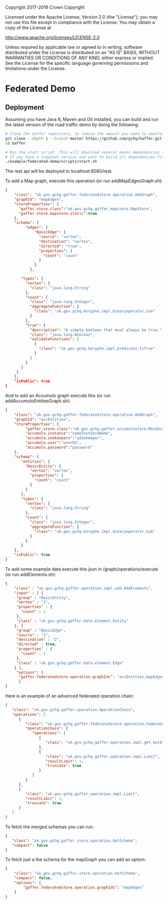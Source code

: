 Copyright 2017-2018 Crown Copyright

Licensed under the Apache License, Version 2.0 (the "License");
you may not use this file except in compliance with the License.
You may obtain a copy of the License at

  http://www.apache.org/licenses/LICENSE-2.0

Unless required by applicable law or agreed to in writing, software
distributed under the License is distributed on an "AS IS" BASIS,
WITHOUT WARRANTIES OR CONDITIONS OF ANY KIND, either express or implied.
See the License for the specific language governing permissions and
limitations under the License.

Federated Demo
=============

## Deployment
Assuming you have Java 8, Maven and Git installed, you can build and run the latest version of the road traffic demo by doing the following:

```bash
# Clone the Gaffer repository, to reduce the amount you need to download this will only clone the master branch with a depth of 1 so there won't be any history.
git clone --depth 1 --branch master https://github.com/gchq/Gaffer.git
cd Gaffer

# Run the start script. This will download several maven dependencies such as tomcat.
# If you have a snapshot version and want to build all dependencies first then add -am as a script argument
./example/federated-demo/scripts/start.sh
```

The rest api will be deployed to localhost:8080/rest.

To add a Map graph, execute this operation (or run addMapEdgesGraph.sh):

```json
{
    "class": "uk.gov.gchq.gaffer.federatedstore.operation.AddGraph",
    "graphId": "mapEdges",
    "storeProperties": {
      "gaffer.store.class":"uk.gov.gchq.gaffer.mapstore.MapStore",
      "gaffer.store.mapstore.static":true
    },
    "schema": {
         "edges": {
             "BasicEdge": {
               "source": "vertex",
               "destination": "vertex",
               "directed": "true",
               "properties": {
                 "count": "count"
               }
             }
           },

       "types": {
         "vertex": {
           "class": "java.lang.String"
         },
         "count": {
           "class": "java.lang.Integer",
           "aggregateFunction": {
             "class": "uk.gov.gchq.koryphe.impl.binaryoperator.Sum"
           }
         },
         "true": {
           "description": "A simple boolean that must always be true.",
           "class": "java.lang.Boolean",
           "validateFunctions": [
             {
               "class": "uk.gov.gchq.koryphe.impl.predicate.IsTrue"
             }
           ]
         }
       }
     }
    },
    "isPublic": true
}
```

And to add an Accumulo graph execute this (or run addAccumuloEntitiesGraph.sh):

```json
{
    "class": "uk.gov.gchq.gaffer.federatedstore.operation.AddGraph",
    "graphId": "accEntities",
    "storeProperties": {
         "gaffer.store.class":"uk.gov.gchq.gaffer.accumulostore.MockAccumuloStore",
         "accumulo.instance":"someInstanceName",
         "accumulo.zookeepers":"aZookeeper",
         "accumulo.user":"user01",
         "accumulo.password":"password"
    },
    "schema": {
       "entities": {
         "BasicEntity": {
           "vertex": "vertex",
           "properties": {
             "count": "count"
           }
         }
       },
       "types": {
         "vertex": {
           "class": "java.lang.String"
         },
         "count": {
           "class": "java.lang.Integer",
           "aggregateFunction": {
             "class": "uk.gov.gchq.koryphe.impl.binaryoperator.Sum"
           }
         }
       }
    },
    "isPublic": true
}
```


To add some example data execute this json in /graph/operations/execute (or run addElements.sh):

```json
{
    "class" : "uk.gov.gchq.gaffer.operation.impl.add.AddElements",
    "input" : [ {
     "group" : "BasicEntity",
     "vertex" : "1",
     "properties" : {
       "count" : 1
     },
     "class" : "uk.gov.gchq.gaffer.data.element.Entity"
    }, {
     "group" : "BasicEdge",
     "source" : "1",
     "destination" : "2",
     "directed" : true,
     "properties" : {
       "count" : 1
     },
     "class" : "uk.gov.gchq.gaffer.data.element.Edge"
    } ],
     "options": {
      "gaffer.federatedstore.operation.graphIds": "accEntities,mapEdges"
      }
}
```

Here is an example of an advanced federated operation chain:

```json
{
   "class": "uk.gov.gchq.gaffer.operation.OperationChain",
   "operations": [
      {
         "class": "uk.gov.gchq.gaffer.federatedstore.operation.FederatedOperationChain",
         "operationChain": {
            "operations": [
               {
                  "class": "uk.gov.gchq.gaffer.operation.impl.get.GetAllElements"
               },
               {
                  "class": "uk.gov.gchq.gaffer.operation.impl.Limit",
                  "resultLimit": 1,
                  "truncate": true
               }
            ]
         }
      },
      {
         "class": "uk.gov.gchq.gaffer.operation.impl.Limit",
         "resultLimit": 1,
         "truncate": true
      }
   ]
}
```

To fetch the merged schemas you can run:

```json
{
   "class": "uk.gov.gchq.gaffer.store.operation.GetSchema",
   "compact": false
}
```

To fetch just a the schema for the mapGraph you can add an option:
```json
{
    "class": "uk.gov.gchq.gaffer.store.operation.GetSchema",
    "compact": false,
    "options": {
        "gaffer.federatedstore.operation.graphIds": "mapEdges"
    }
}
```
